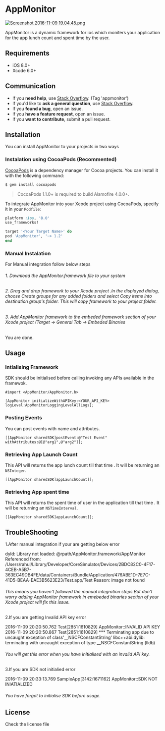 # AppMonitor



[![Screenshot 2016-11-09 19.04.45.png](https://s14.postimg.org/cz8p6rsep/Screenshot_2016_11_09_19_04_45.png)](https://postimg.org/image/68s7xc58t/)

AppMonitor is a dynamic framework for ios which moniters your application for the app lunch count and spent time by the user.

## Requirements

- iOS 8.0+ 
- Xcode 6.0+

## Communication

- If you **need help**, use [Stack Overflow](http://stackoverflow.com/questions/tagged/appmonitor). (Tag 'appmonitor')
- If you'd like to **ask a general question**, use [Stack Overflow](http://stackoverflow.com/questions/tagged/appmonitor).
- If you **found a bug**, open an issue.
- If you **have a feature request**, open an issue.
- If you **want to contribute**, submit a pull request.

## Installation
You can install AppMonitor to your projects in two ways
### Instalation using  CocoaPods (Recommented)
[CocoaPods](http://cocoapods.org) is a dependency manager for Cocoa projects. You can install it with the following command:

```bash
$ gem install cocoapods
```
> CocoaPods 1.1.0+ is required to build Alamofire 4.0.0+.

To integrate AppMonitor into your Xcode project using CocoaPods, specify it in your `Podfile`:

```ruby
platform :ios, '8.0'
use_frameworks!

target '<Your Target Name>' do
pod 'AppMonitor', '~> 1.2'
end
```
### Manual Instalation
For Manual integration follow below steps

######     1. Download the AppMonitor.framework file to your system

######     2. Drag and drop framework to your Xcode project .In the displayed dialog, choose Create groups for any added folders and select Copy items into destination group's folder. This will copy framework to your project folder.

######    3. Add AppMonitor framework to the embeded framework section of your Xcode project (Target -> General Tab -> Embeded Binaries


You are done.

## Usage

### Intialising Framework
SDK should be initialised before calling invoking any APIs available in the framewok. 

```ObjC
#import <AppMonitor/AppMonitor.h>

[AppMonitor initializeWithAPIKey:<YOUR_API_KEY> logLevel:AppMonitorLoggingLevelAllLogs];
```

### Posting Events

You can post events with name and attributes.

```ObjC
[[AppMonitor sharedSDK]postEvent:@"Test Event" withAttributes:@[@"arg1",@"arg2"]];
```

### Retrieving App Launch Count
This API will returns the app lunch count till that time . It will be returning an `NSInteger`.

```ObjC
[[AppMonitor sharedSDK]appLaunchCount]];
```

### Retrieving App spent time
This API will returns the spent time of user in the application till that time . It will be returning an `NSTimeInterval`.
```ObjC
[[AppMonitor sharedSDK]appLaunchCount]];
```
## TroubleShooting

1.After manual integration if your are getting below error

dyld: Library not loaded: @rpath/AppMonitor.framework/AppMonitor
Referenced from: /Users/rahul/Library/Developer/CoreSimulator/Devices/2BDC82C0-4F17-4CEB-A5B7-363EC49DB4FE/data/Containers/Bundle/Application/476ABE1D-7E7C-41D5-BEAA-EAE3B5623E23/Test.app/Test
Reason: image not found

######   This means you haven't followed the manual integration steps.But don't worry adding AppMonitor framework in emebeded binaries section of your Xcode project will fix this issue.


2.If you are getting Invalid API key error 

2016-11-09 20:20:50.762 Test[2851:1610829] AppMonitor::INVALID API KEY
2016-11-09 20:20:50.867 Test[2851:1610829] *** Terminating app due to uncaught exception of class'__NSCFConstantString'
libc++abi.dylib: terminating with uncaught exception of type __NSCFConstantString
(lldb) 

######  You  will get this error when you have initialised with an invalid API key.


3.If you are SDK not initialied error 

2016-11-09 20:33:13.769 SampleApp[3142:1671162] AppMonitor::SDK NOT INIATIALIZED 

######  You have forgot to initialise SDK before usage.

## License

Check the license file 
